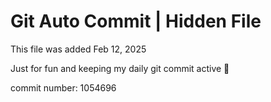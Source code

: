 # Git Auto Commit | Hidden File

This file was added Feb 12, 2025

Just for fun and keeping my daily git commit active 🤪

commit number: 1054696
